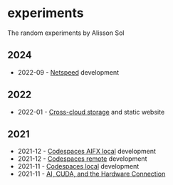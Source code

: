 # experiments

The random experiments by Alisson Sol

## 2024

- 2022-09 - [Netspeed](2024/2024-09.netspeed.md) development

## 2022

- 2022-01 - [Cross-cloud storage](2022/2022-01.cross.cloud.storage.md) and static website

## 2021

- 2021-12 - [Codespaces AIFX local](2021/2021-12.codespaces.aifx.local.md) development
- 2021-12 - [Codespaces remote](2021/2021-12.codespaces.remote.md) development
- 2021-11 - [Codespaces local](2021/2021-11.codespaces.local.md) development
- 2021-11 - [AI, CUDA, and the Hardware Connection](2021/2021-11.cuda.md)
